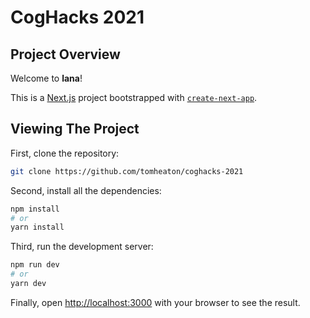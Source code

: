 # CogHacks 2021

## Project Overview

Welcome to **lana**!

This is a [Next.js](https://nextjs.org/) project bootstrapped with [`create-next-app`](https://github.com/vercel/next.js/tree/canary/packages/create-next-app).

## Viewing The Project

First, clone the repository:

```bash
git clone https://github.com/tomheaton/coghacks-2021
```

Second, install all the dependencies:

```bash
npm install
# or
yarn install
```

Third, run the development server:

```bash
npm run dev
# or
yarn dev
```

Finally, open [http://localhost:3000](http://localhost:3000) with your browser to see the result.